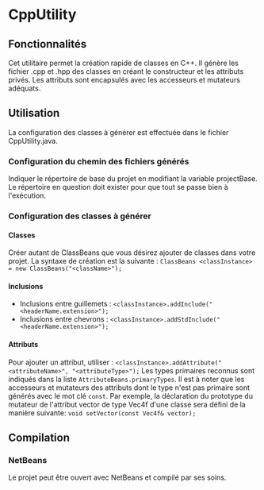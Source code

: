 # CppUtility

## Fonctionnalités
Cet utilitaire permet la création rapide de classes en C++.
Il génère les fichier .cpp et .hpp des classes en créant le constructeur et les attributs privés. Les attributs sont encapsulés avec les accesseurs et mutateurs adéquats.

## Utilisation
La configuration des classes à générer est effectuée dans le fichier CppUtility.java.

### Configuration du chemin des fichiers générés
Indiquer le répertoire de base du projet en modifiant la variable projectBase. Le répertoire en question doit exister pour que tout se passe bien à l'exécution.

### Configuration des classes à générer

#### Classes
Créer autant de ClassBeans que vous désirez ajouter de classes dans votre projet. La syntaxe de création est la suivante :
`ClassBeans <classInstance> = new ClassBeans("<className>");`

#### Inclusions

* Inclusions entre guillemets : `<classInstance>.addInclude("<headerName.extension>");`
* Inclusions entre chevrons : `<classInstance>.addStdInclude("<headerName.extension>");`

#### Attributs
Pour ajouter un attribut, utiliser : `<classInstance>.addAttribute("<attributeName>", "<attributeType>");`
Les types primaires reconnus sont indiqués dans la liste `AttributeBeans.primaryTypes`. Il est à noter que les accesseurs et mutateurs des attributs dont le type n'est pas primaire sont générés avec le mot clé `const`. Par exemple, la déclaration du prototype du mutateur de l'attribut vector de type Vec4f d'une classe sera défini de la manière suivante:
`void setVector(const Vec4f& vector);`

## Compilation

### NetBeans
Le projet peut être ouvert avec NetBeans et compilé par ses soins.
